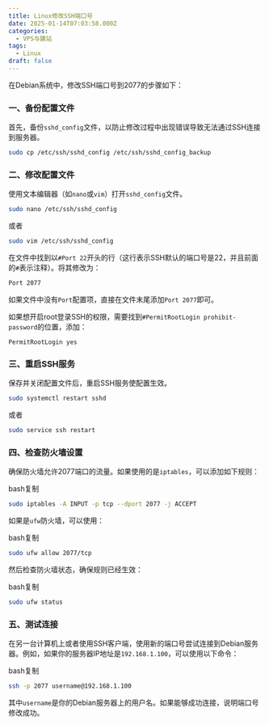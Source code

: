 ```yaml
---
title: Linux修改SSH端口号
date: 2025-01-14T07:03:58.000Z
categories:
  - VPS与建站
tags:
  - Linux
draft: false
---
```

在Debian系统中，修改SSH端口号到2077的步骤如下：

### 一、备份配置文件

首先，备份`sshd_config`文件，以防止修改过程中出现错误导致无法通过SSH连接到服务器。

```bash
sudo cp /etc/ssh/sshd_config /etc/ssh/sshd_config_backup
```

### 二、修改配置文件

使用文本编辑器（如`nano`或`vim`）打开`sshd_config`文件。


```bash
sudo nano /etc/ssh/sshd_config
```

或者

```bash
sudo vim /etc/ssh/sshd_config
```

在文件中找到以`#Port 22`开头的行（这行表示SSH默认的端口号是22，并且前面的`#`表示注释）。将其修改为：


```bash
Port 2077
```

如果文件中没有`Port`配置项，直接在文件末尾添加`Port 2077`即可。

如果想开启root登录SSH的权限，需要找到`#PermitRootLogin prohibit-password`的位置，添加：
```
PermitRootLogin yes
```

### 三、重启SSH服务

保存并关闭配置文件后，重启SSH服务使配置生效。

```bash
sudo systemctl restart sshd
```

或者

```bash
sudo service ssh restart
```

### 四、检查防火墙设置

确保防火墙允许2077端口的流量。如果使用的是`iptables`，可以添加如下规则：

bash复制

```bash
sudo iptables -A INPUT -p tcp --dport 2077 -j ACCEPT
```

如果是`ufw`防火墙，可以使用：

bash复制

```bash
sudo ufw allow 2077/tcp
```

然后检查防火墙状态，确保规则已经生效：

bash复制

```bash
sudo ufw status
```

### 五、测试连接

在另一台计算机上或者使用SSH客户端，使用新的端口号尝试连接到Debian服务器。例如，如果你的服务器IP地址是`192.168.1.100`，可以使用以下命令：

bash复制

```bash
ssh -p 2077 username@192.168.1.100
```

其中`username`是你的Debian服务器上的用户名。如果能够成功连接，说明端口号修改成功。
